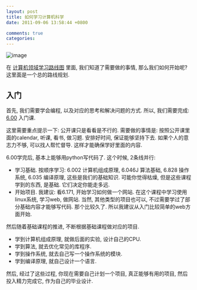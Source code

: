 ```yaml
---
layout: post
title: 如何学习计算机科学
date: 2011-09-06 13:58:44 +0800

comments: true
categories: 
---
```


![image](http://ocw.mit.edu/courses/electrical-engineering-and-computer-science/6-171-software-engineering-for-web-applications-fall-2003/6-171f03.jpg)

在
[计算机领域学习路线图](http://blog.linjunhalida.com/blog/CS-roadmap/)
里面, 我们知道了需要做的事情, 那么我们如何开始呢?
这里面是一个总的路线规划.

入门
------------------------------

首先, 我们需要学会编程, 以及对应的思考和解决问题的方式. 所以,
我们需要完成:
[6.00](http://ocw.mit.edu/courses/electrical-engineering-and-computer-science/6-00-introduction-to-computer-science-and-programming-fall-2008)
入门课.

这里需要重点提示一下: 公开课只是看看是不行的. 需要做的事情是:
按照公开课里面的calendar, 听课, 看书, 做习题. 安排好时间,
保证能够坚持下去. 如果个人的意志力不够, 可以找人帮忙督导.
这样才能确保学好里面的内容.

6.00学完后, 基本上能够用python写代码了. 这个时候, 2条线并行:

-   学习基础. 按顺序学习: 6.002 计算机组成原理, 6.046J 算法基础, 6.828
    操作系统, 6.035 编译原理, 这些是我们的基础知识. 可能你觉得枯燥,
    但是这些课程学到的东西, 是基础. 它们决定你能走多远.
-   开始项目. 我建议: 看6.171, 开始学习如何做一个网站.
    在这个课程中学习使用linux系统, 学习web, 做网站. 当然,
    其他类型的项目也可以, 不过需要学过了部分基础内容才能够写代码.
    那个比较久了. 所以我建议从入门比较简单的web方面开始.

然后随着基础课程的推进, 不断根据基础课程做对应的项目.

-   学到计算机组成原理, 就做后面的实验, 设计自己的CPU.
-   学到算法, 就去优化常见的库程序.
-   学到操作系统, 就去自己写一个操作系统的模块.
-   学到编译原理, 就自己设计一个语言.

然后, 经过了这些过程, 你现在需要自己计划一个项目, 真正能够有用的项目,
然后投入精力完成它, 作为自己的毕业设计.